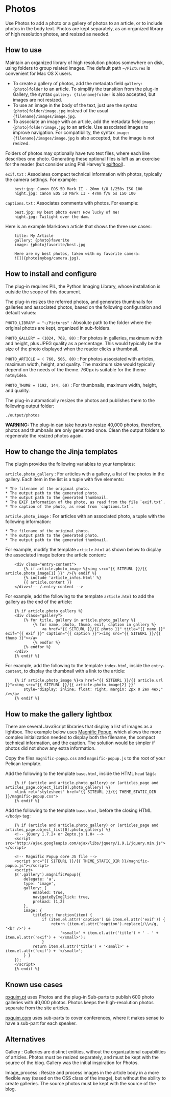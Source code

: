 # Photos

Use Photos to add a photo or a gallery of photos to an article, or to include photos in the body text. Photos are kept separately, as an organized library of high resolution photos, and resized as needed.

## How to use

Maintain an organized library of high resolution photos somewhere on disk, using folders to group related images. The default path `~/Pictures` is convenient for Mac OS X users.

* To create a gallery of photos, add the metadata field `gallery: {photo}folder` to an article. To simplify the transition from the plug-in Gallery, the syntax `gallery: {filename}folder` is also accepted, but images are not resized.
* To use an image in the body of the text, just use the syntax `{photo}folder/image.jpg` instead of the usual `{filename}/images/image.jpg`.
* To associate an image with an article, add the metadata field `image: {photo}folder/image.jpg` to an article. Use associated images to improve navigation. For compatibility, the syntax `image: {filename}/images/image.jpg` is also accepted, but the image is not resized.

Folders of photos may optionally have two text files, where each line describes one photo. Generating these optional files is left as an exercise for the reader (but consider using Phil Harvey's [exiftool](http://www.sno.phy.queensu.ca/~phil/exiftool/)).

`exif.txt`
:	Associates compact technical information with photos, typically the camera settings. For example:

		best:jpg: Canon EOS 5D Mark II - 20mm f/8 1/250s ISO 100
		night.jpg: Canon EOS 5D Mark II - 47mm f/8 5s ISO 100

`captions.txt`
:	Associates comments with photos. For example:

		best.jpg: My best photo ever! How lucky of me!
		night.jpg: Twilight over the dam.

Here is an example Markdown article that shows the three use cases:

		title: My Article
		gallery: {photo}favorite
		image: {photo}favorite/best.jpg

		Here are my best photos, taken with my favorite camera:
		![]({photo}mybag/camera.jpg).

## How to install and configure

The plug-in requires PIL, the Python Imaging Library, whose installation is outside the scope of this document.

The plug-in resizes the referred photos, and generates thumbnails for galleries and associated photos, based on the following configuration and default values:

`PHOTO_LIBRARY = "~/Pictures"`
:	Absolute path to the folder where the original photos are kept, organized in sub-folders.

`PHOTO_GALLERY = (1024, 768, 80)`
:	For photos in galleries, maximum width and height, plus JPEG quality as a percentage. This would typically be the size of the photo displayed when the reader clicks a thumbnail.

`PHOTO_ARTICLE = ( 760, 506, 80)`
:	For photos associated with articles, maximum width, height, and quality. The maximum size would typically depend on the needs of the theme. 760px is suitable for the theme `notmyidea`.

`PHOTO_THUMB = (192, 144, 60)`
:	For thumbnails, maximum width, height, and quality.

The plug-in automatically resizes the photos and publishes them to the following output folder:

    ./output/photos

__WARNING:__ The plug-in can take hours to resize 40,000 photos, therefore, photos and thumbnails are only generated once. Clean the output folders to regenerate the resized photos again.

## How to change the Jinja templates

The plugin provides the following variables to your templates:

`article.photo_gallery`
:	For articles with a gallery, a list of the photos in the gallery. Each item in the list is a tuple with five elements:

	* The filename of the original photo.
	* The output path to the generated photo.
	* The output path to the generated thumbnail.
	* The EXIF information of the photo, as read from the file `exif.txt`.
	* The caption of the photo, as read from `captions.txt`.

`article.photo_image`
:	For articles with an associated photo, a tuple with the following information:

	* The filename of the original photo.
	* The output path to the generated photo.
	* The output path to the generated thumbnail.

For example, modify the template `article.html` as shown below to display the associated image before the article content:

		<div class="entry-content">
			{% if article.photo_image %}<img src="{{ SITEURL }}/{{ article.photo_image[1] }}" />{% endif %}
			{% include 'article_infos.html' %}
			{{ article.content }}
		</div><!-- /.entry-content -->

For example, add the following to the template `article.html` to add the gallery as the end of the article:

		{% if article.photo_gallery %}
		<div class="gallery">
			{% for title, gallery in article.photo_gallery %}
				{% for name, photo, thumb, exif, caption in gallery %}
					<a href="{{ SITEURL }}/{{ photo }}" title="{{ name }}" exif="{{ exif }}" caption="{{ caption }}"><img src="{{ SITEURL }}/{{ thumb }}"></a>
				{% endfor %}
			{% endfor %}
		</div>
		{% endif %}

For example, add the following to the template `index.html`, inside the `entry-content`, to display the thumbnail with a link to the article:

		{% if article.photo_image %}<a href="{{ SITEURL }}/{{ article.url }}"><img src="{{ SITEURL }}/{{ article.photo_image[2] }}"
			style="display: inline; float: right; margin: 2px 0 2ex 4ex;" /></a>
		{% endif %}

## How to make the gallery lightbox

There are several JavaScript libraries that display a list of images as a lightbox. The example below uses [Magnific Popup](http://dimsemenov.com/plugins/magnific-popup/), which allows the more complex initialization needed to display both the filename, the compact technical information, and the caption. The solution would be simpler if photos did not show any extra information.

Copy the files `magnific-popup.css` and `magnific-popup.js` to the root of your Pelican template.

Add the following to the template `base.html`, inside the HTML `head` tags:

		{% if (article and article.photo_gallery) or (articles_page and articles_page.object_list[0].photo_gallery) %}
		<link rel="stylesheet" href="{{ SITEURL }}/{{ THEME_STATIC_DIR }}/magnific-popup.css">
		{% endif %}

Add the following to the template `base.html`, before the closing HTML `</body>` tag:

		{% if (article and article.photo_gallery) or (articles_page and articles_page.object_list[0].photo_gallery) %}
		<!-- jQuery 1.7.2+ or Zepto.js 1.0+ -->
		<script src="http://ajax.googleapis.com/ajax/libs/jquery/1.9.1/jquery.min.js"></script>

		<!-- Magnific Popup core JS file -->
		<script src="{{ SITEURL }}/{{ THEME_STATIC_DIR }}/magnific-popup.js"></script>
		<script>
		$('.gallery').magnificPopup({
			delegate: 'a',
			type: 'image',
			gallery: {
				enabled: true,
				navigateByImgClick: true,
				preload: [1,2]
			},
			image: {
				titleSrc: function(item) {
					if (item.el.attr('caption') && item.el.attr('exif')) {
						return (item.el.attr('caption').replace(/\\n/g, '<br />') +
							'<small>' + item.el.attr('title') + ' - ' + item.el.attr('exif') + '</small>');
					}
				return item.el.attr('title') + '<small>' + item.el.attr('exif') + '</small>';
			} }
		});
		</script>
		{% endif %}

## Known use cases

[pxquim.pt](http://pxquim.pt/) uses Photos and the plug-in Sub-parts to publish 600 photo galleries with 40,000 photos. Photos keeps the high-resolution photos separate from the site articles.

[pxquim.com](http://pxquim.com/) uses sub-parts to cover conferences, where it makes sense to have a sub-part for each speaker.

## Alternatives

Gallery
:	Galleries are distinct entities, without the organizational capabilities of articles. Photos must be resized separately, and must be kept with the source of the blog. Gallery was the initial inspiration for Photos.

Image_process
:	Resize and process images in the article body in a more flexible way (based on the CSS class of the image), but without the ability to create galleries. The source photos must be kept with the source of the blog.
